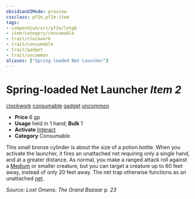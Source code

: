 ```yaml
---
obsidianUIMode: preview
cssclass: pf2e,pf2e-item
tags:
- compendium/src/pf2e/lotgb
- item/category/consumable
- trait/clockwork
- trait/consumable
- trait/gadget
- trait/uncommon
aliases: ["Spring-loaded Net Launcher"]
---
```

# Spring-loaded Net Launcher *Item 2*  
[clockwork](../../../rules/traits/clockwork-g-g.md)  [consumable](../../../rules/traits/consumable.md)  [gadget](../../../rules/traits/gadget-g-g.md)  [uncommon](../../../rules/traits/uncommon.md)  

- **Price** 6 gp
- **Usage** held in 1 hand; **Bulk** 1
- **Activate** [Interact](../../../rules/actions/interact.md)
- **Category** Consumable

This small bronze cylinder is about the size of a potion bottle. When you activate the launcher, it fires an unattached net requiring only a single hand, and at a greater distance. As normal, you make a ranged attack roll against a [Medium](../../../rules/traits/medium-b1.md) or smaller creature, but you can target a creature up to 60 feet away, instead of only 20 feet away. The net trap otherwise functions as an unattached [net](net-apg.md).

*Source: Lost Omens: The Grand Bazaar p. 23*
